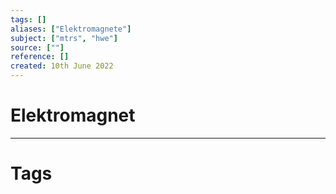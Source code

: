 ```yaml
---
tags: []
aliases: ["Elektromagnete"]
subject: ["mtrs", "hwe"]
source: [""]
reference: []
created: 10th June 2022
---
```


# Elektromagnet

---
# Tags